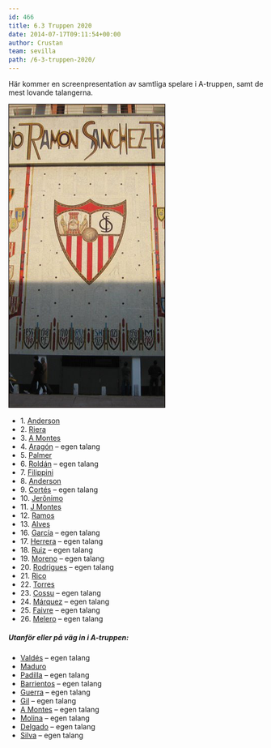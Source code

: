 ```yaml
---
id: 466
title: 6.3 Truppen 2020
date: 2014-07-17T09:11:54+00:00
author: Crustan
team: sevilla
path: /6-3-truppen-2020/
---
```


Här kommer en screenpresentation av samtliga spelare i A-truppen, samt de mest lovande talangerna.

<img src="../images/port.png" alt="port" class="alignright" />

- 1\. [Anderson](../images/anderson-1.png)
- 2\. [Riera](../images/riera-1.png)
- 3\. [A Montes](../images/montes-1.png)
- 4\. [Aragón](../images/aragon-1.png) – egen talang
- 5\. [Palmer](../images/palmer-1.png)
- 6\. [Roldán](../images/roldan-1.png) – egen talang
- 7\. [Filippini](../images/filippini-1.png)
- 8\. [Anderson](../images/anderson-2.png)
- 9\. [Cortés](../images/cortes-1.png) – egen talang
- 10\. [Jerônimo](../images/jeronimo-1.png)
- 11\. [J Montes](../images/jcmontes-1.png)
- 12\. [Ramos](../images/ramos-1.png)
- 13\. [Alves](../images/alves-1.png)
- 16\. [García](../images/garcia-1.png) – egen talang
- 17\. [Herrera](../images/herrera-1.png) – egen talang
- 18\. [Ruiz](../images/ruiz-1.png) – egen talang
- 19\. [Moreno](../images/moreno-1.png) – egen talang
- 20\. [Rodrigues](../images/rodrigues-1.png) – egen talang
- 21\. [Rico](../images/rico-1.png)
- 22\. [Torres](../images/torres-1.png)
- 23\. [Cossu](../images/cossu-1.png) – egen talang
- 24\. [Márquez](../images/marquez-1.png) – egen talang
- 25\. [Faivre](../images/faivre-1.png) – egen talang
- 26\. [Melero](../images/melero-1.png) – egen talang</p>

##### Utanför eller på väg in i A-truppen:

- [Valdés](../images/valdes-1.png) – egen talang
- [Maduro](../images/maduro-1.png)
- [Padilla](../images/padilla-1.png) – egen talang
- [Barrientos](../images/barrientos-1.png) – egen talang
- [Guerra](../images/guerra-1.png) – egen talang
- [Gil](../images/gil-1.png) – egen talang
- [A Montes](../images/amontes-1.png) – egen talang
- [Molina](../images/molina-1.png) – egen talang
- [Delgado](../images/delgado-1.png) – egen talang
- [Silva](../images/silva-1.png) – egen talang
